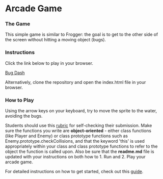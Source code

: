 # Arcade Game

### The Game

This simple game is similar to Frogger: the goal is to get to the other side of the screen without hitting a moving object (bugs).

### Instructions

Click the link below to play in your browser.

[Bug Dash](https://nataliecardot.com/arcade-game/index.html)

Alternatively, clone the repository and open the index.html file in your browser.

### How to Play

Using the arrow keys on your keyboard, try to move the sprite to the water, avoiding the bugs.





Students should use this [rubric](https://review.udacity.com/#!/projects/2696458597/rubric) for self-checking their submission. Make sure the functions you write are **object-oriented** - either class functions (like Player and Enemy) or class prototype functions such as Enemy.prototype.checkCollisions, and that the keyword 'this' is used appropriately within your class and class prototype functions to refer to the object the function is called upon. Also be sure that the **readme.md** file is updated with your instructions on both how to 1. Run and 2. Play your arcade game.

For detailed instructions on how to get started, check out this [guide](https://docs.google.com/document/d/1v01aScPjSWCCWQLIpFqvg3-vXLH2e8_SZQKC8jNO0Dc/pub?embedded=true).
